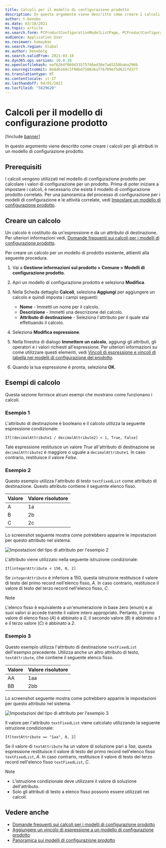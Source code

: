 ```yaml
---
title: Calcoli per il modello di configurazione prodotto
description: In questo argomento viene descritto come creare i calcoli per gli attributi in un modello di configurazione prodotto
author: t-benebo
ms.date: 03/18/2021
ms.topic: article
ms.search.form: PCProductConfigurationModelListPage, PCProductConfigurationModelDetails
audience: Application User
ms.reviewer: kamaybac
ms.search.region: Global
ms.author: benebotg
ms.search.validFrom: 2021-03-18
ms.dyn365.ops.version: 10.0.18
ms.openlocfilehash: eaf6264f060d33575740ad38e7a65158baba296b
ms.sourcegitcommit: 0e8db169c3f90bd750826af76709ef5d621fd377
ms.translationtype: HT
ms.contentlocale: it-IT
ms.lasthandoff: 04/01/2021
ms.locfileid: "5829620"
---
```

# <a name="product-configuration-model-calculations"></a>Calcoli per il modello di configurazione prodotto

[!include [banner](../includes/banner.md)]

In questo argomento viene descritto come creare i calcoli per gli attributi in un modello di configurazione prodotto.

## <a name="prerequisites"></a>Prerequisiti

I calcoli vengono utilizzati nel modello di configurazione prodotto per calcolare i valori di configurazione per un prodotto. Prima di poter iniziare a impostare i calcoli, è necessario che esista il modello di configurazione prodotto correlato. Per una panoramica del processo di configurazione per i modelli di configurazione e le attività correlate, vedi [Impostare un modello di configurazione prodotto](set-up-maintain-product-configuration-model.md).

## <a name="create-a-calculation"></a>Creare un calcolo

Un calcolo è costituito da un'espressione e da un attributo di destinazione. Per ulteriori informazioni vedi, [Domande frequenti sui calcoli per i modelli di configurazione prodotto](calculate-product-configuration-models.md).

Per creare un calcolo per un modello di prodotto esistente, attieniti alla seguente procedura.

1. Vai a **Gestione informazioni sul prodotto \> Comune \> Modelli di configurazione prodotto**.
1. Apri un modello di configurazione prodotto e seleziona **Modifica**.
1. Nella Scheda dettaglio **Calcoli**, seleziona **Aggiungi** per aggiungere un calcolo e quindi imposta i campi seguenti:

    - **Nome** - Immetti un nome per il calcolo.
    - **Descrizione** - Immetti una descrizione del calcolo.
    - **Attributo di destinazione** - Seleziona l'attributo per il quale stai effettuando il calcolo.

1. Seleziona **Modifica espressione**.
1. Nella finestra di dialogo **Immettere un calcolo**, aggiungi gli attributi, gli operatori e i valori richiesti all'espressione. Per ulteriori informazioni su come utilizzare questi elementi, vedi [Vincoli di espressione e vincoli di tabella nei modelli di configurazione del prodotto](expression-constraints-table-constraints-product-configuration-models.md).
1. Quando la tua espressione è pronta, seleziona **OK**.

## <a name="calculation-examples"></a>Esempi di calcolo

Questa sezione fornisce alcuni esempi che mostrano come funzionano i calcoli.

### <a name="example-1"></a>Esempio 1

L'attributo di destinazione è booleano e il calcolo utilizza la seguente espressione condizionale:

`If[(decimalAttribute1 / decimalAttribute2) < 1, True, False]`

Tale espressione restituisce un valore *True* all'attributo di destinazione se `decimalAttribute2` è maggiore o uguale a `decimalAttribute1`. In caso contrario, restituisce il valore *False*.

### <a name="example-2"></a>Esempio 2

Questo esempio utilizza l'attributo di testo `textFixedList` come attributo di destinazione. Questo attributo contiene il seguente elenco fisso.

| Valore | Valore risolutore |
|---|---|
| A | 1a |
| B | 2b |
| C | 2c |

Lo screenshot seguente mostra come potrebbero apparire le impostazioni per questo attributo nel sistema.

![Impostazioni del tipo di attributo per l'esempio 2](media/model-calculations-example2.png "Impostazioni del tipo di attributo per l'esempio 2")

L'attributo viene utilizzato nella seguente istruzione condizionale:

`If[integerAttribute < 150, 0, 2]`

Se `integerAttribute` è inferiore a 150, questa istruzione restituisce il valore di testo del primo record nell'elenco fisso, *A*. In caso contrario, restituisce il valore di testo del terzo record nell'elenco fisso, *C*.

> [!NOTE]
> L'elenco fisso è equivalente a un'enumerazione in base zero (enum) e ai suoi valori si accede tramite il valore intero appropriato. Pertanto, il primo valore di elenco fisso (*A*) è abbinato a *0*, il secondo valore (*B*) è abbinato a *1* e il terzo valore (*C*) è abbinato a *2*.

### <a name="example-3"></a>Esempio 3

Questo esempio utilizza l'attributo di destinazione `textFixedList` dell'esempio precedente. Utilizza anche un altro attributo di testo, `textAttribute`, che contiene il seguente elenco fisso.

| Valore | Valore risolutore |
|---|---|
| AA | 1aa |
| BB | 2bb |

Lo screenshot seguente mostra come potrebbero apparire le impostazioni per questo attributo nel sistema.

![Impostazioni del tipo di attributo per l'esempio 3](media/model-calculations-example3.png "Impostazioni del tipo di attributo per l'esempio 3")

Il valore per l'attributo `textFixedList` viene calcolato utilizzando la seguente istruzione condizionale:

`If[textAttribute == "1aa", 0, 2]`

Se il valore di `textAttribute` ha un valore di soluzione pari a *1aa*, questa espressione restituisce il valore di testo del primo record nell'elenco fisso `textFixedList`, *A*. In caso contrario, restituisce il valore di testo del terzo record nell'elenco fisso `textFixedList`, *C*.

> [!NOTE]
> - L'istruzione condizionale deve utilizzare il valore di soluzione dell'attributo.
> - Solo gli attributi di testo a elenco fisso possono essere utilizzati nei calcoli.

## <a name="see-also"></a>Vedere anche

- [Domande frequenti sui calcoli per i modelli di configurazione prodotto](calculate-product-configuration-models.md)
- [Aggiungere un vincolo di espressione a un modello di configurazione prodotto](tasks/add-expression-constraint-product-configuration-model.md)
- [Panoramica sui modelli di configurazione prodotto](product-configuration-models.md)
